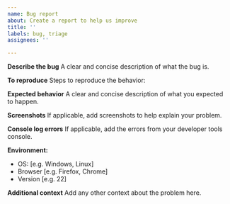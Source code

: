```yaml
---
name: Bug report
about: Create a report to help us improve
title: ''
labels: bug, triage
assignees: ''

---
```


**Describe the bug**
A clear and concise description of what the bug is.

**To reproduce**
Steps to reproduce the behavior:

**Expected behavior**
A clear and concise description of what you expected to happen.

**Screenshots**
If applicable, add screenshots to help explain your problem.

**Console log errors**
If applicable, add the errors from your developer tools console.

**Environment:**
 - OS: [e.g. Windows, Linux]
 - Browser [e.g. Firefox, Chrome]
 - Version [e.g. 22]

**Additional context**
Add any other context about the problem here.
